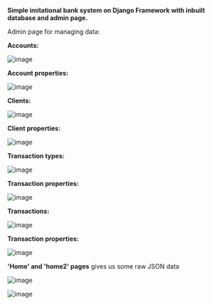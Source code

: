 **Simple imitational bank system on Django Framework with inbuilt database and admin page.**

Admin page for managing data:

**Accounts:**

![image](https://github.com/yankee-co/examination/assets/72886859/a20b5158-b91e-48a3-817e-0ea0f193e31f)

**Account properties:**

![image](https://github.com/yankee-co/examination/assets/72886859/f7f1980d-7ae9-447d-bc31-ef8d1ed18308)

**Clients:**

![image](https://github.com/yankee-co/examination/assets/72886859/324c98fc-0e1d-4427-9167-276b7f97c3bf)

**Client properties:**

![image](https://github.com/yankee-co/examination/assets/72886859/d4176c32-067d-45ae-aded-49f39e5b6828)

**Transaction types:**

![image](https://github.com/yankee-co/examination/assets/72886859/01af0e3a-288d-4e09-88d0-bea82be41f91)

**Transaction properties:**

![image](https://github.com/yankee-co/examination/assets/72886859/c114d42a-14ab-4546-986f-0ecb24ededac)

**Transactions:**

![image](https://github.com/yankee-co/examination/assets/72886859/ddf6379b-2896-4856-9f3c-6a9a5c3dca9e)

**Transaction properties:**

![image](https://github.com/yankee-co/examination/assets/72886859/9495a10e-bedb-4441-ac1e-8f948baefc06)

**'Home' and 'home2' pages** gives us some raw JSON data

![image](https://github.com/yankee-co/examination/assets/72886859/1c2552f0-99bb-4ff4-b658-1942b91e9793)

![image](https://github.com/yankee-co/examination/assets/72886859/77793b92-9013-4fb1-a790-fe7ab04fa941)

